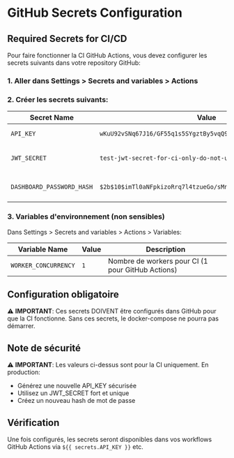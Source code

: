 # GitHub Secrets Configuration

## Required Secrets for CI/CD

Pour faire fonctionner la CI GitHub Actions, vous devez configurer les secrets suivants dans votre repository GitHub:

### 1. Aller dans Settings > Secrets and variables > Actions

### 2. Créer les secrets suivants:

| Secret Name | Value | Description |
|------------|-------|-------------|
| `API_KEY` | `wKuU92vSNq67J16/GF55q1s5SYgztBy5vqQ9lILuM+I=` | API key pour l'authentification |
| `JWT_SECRET` | `test-jwt-secret-for-ci-only-do-not-use-in-production` | Secret JWT (changez en production!) |
| `DASHBOARD_PASSWORD_HASH` | `$2b$10$imTl0aNFpkizoRrq7l4tzueGo/sMnG4oykWDaBOoxds2zY7LrY1ha` | Hash du mot de passe dashboard |

### 3. Variables d'environnement (non sensibles)

Dans Settings > Secrets and variables > Actions > Variables:

| Variable Name | Value | Description |
|--------------|-------|-------------|
| `WORKER_CONCURRENCY` | `1` | Nombre de workers pour CI (1 pour GitHub Actions) |

## Configuration obligatoire

⚠️ **IMPORTANT**: Ces secrets DOIVENT être configurés dans GitHub pour que la CI fonctionne.
Sans ces secrets, le docker-compose ne pourra pas démarrer.

## Note de sécurité

⚠️ **IMPORTANT**: Les valeurs ci-dessus sont pour la CI uniquement. En production:
- Générez une nouvelle API_KEY sécurisée
- Utilisez un JWT_SECRET fort et unique
- Créez un nouveau hash de mot de passe

## Vérification

Une fois configurés, les secrets seront disponibles dans vos workflows GitHub Actions via `${{ secrets.API_KEY }}` etc.
